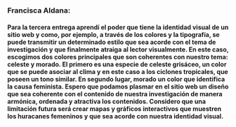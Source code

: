### Francisca Aldana: 

#### Para la tercera entrega aprendí el poder que tiene la identidad visual de un sitio web y como, por ejemplo, a través de los colores y la tipografía, se puede transmitir un determinado estilo que sea acorde con el tema de investigación y que finalmente atraiga al lector visualmente. En este caso, escogimos dos colores principales que son coherentes con nuestro tema: celeste y morado. El primero es una especie de celeste grisáceo, un color que se puede asociar al clima y en este caso a los ciclones tropicales, que poseen un tono similar. En segundo lugar, morado un color que identifica la causa feminista. Espero que podamos plasmar en el sitio web un diseño que sea coherente con el contenido de nuestra investigación de manera armónica, ordenada y atractiva los contenidos. Considero que una limitación futura será crear mapas y gráficos interactivos que muestren los huracanes femeninos y que sea acorde con nuestra identidad visual.  